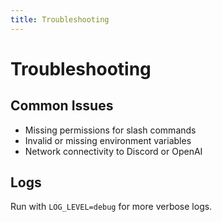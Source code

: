 ```yaml
---
title: Troubleshooting
---
```


# Troubleshooting

## Common Issues

- Missing permissions for slash commands
- Invalid or missing environment variables
- Network connectivity to Discord or OpenAI

## Logs

Run with `LOG_LEVEL=debug` for more verbose logs.

